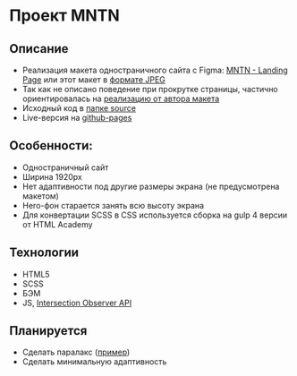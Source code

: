 # Проект MNTN
## Описание
* Реализация макета одностраничного сайта с Figma: [MNTN - Landing Page](https://www.figma.com/community/file/788675347108478517/mntn-landing-page) или этот макет в [формате JPEG](maket.jpg)
* Так как не описано поведение при прокрутке страницы, частично ориентировалась на [реализацию от автора макета](https://mntn.krystonschwarze.com)
* Исходный код в [папке source](source)
* Live-версия на [github-pages](https://nicae-dev.github.io/mntn)

## Особенности:
* Одностраничный сайт
* Ширина 1920px
* Нет адаптивности под другие размеры экрана (не предусмотрена макетом)
* Hero-фон старается занять всю высоту экрана
* Для конвертации SCSS в CSS используется сборка на gulp 4 версии от HTML Academy

## Технологии
* HTML5
* SCSS
* БЭМ
* JS, [Intersection Observer API](https://developer.mozilla.org/ru/docs/Web/API/Intersection_Observer_API)

## Планируется
* Сделать паралакс ([пример](https://htmlacademy.ru/blog/css/parallax))
* Сделать минимальную адаптивность
